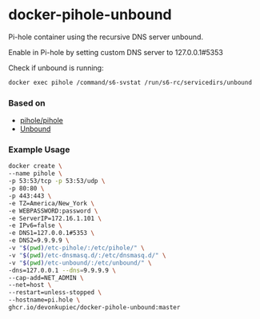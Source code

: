 # docker-pihole-unbound


Pi-hole container using the recursive DNS server unbound.

Enable in Pi-hole by setting custom DNS server to 127.0.0.1#5353

Check if unbound is running: 
```sh
docker exec pihole /command/s6-svstat /run/s6-rc/servicedirs/unbound
```



### Based on


* [pihole/pihole](https://hub.docker.com/r/pihole/pihole/)
* [Unbound](https://docs.pi-hole.net/guides/unbound/)

### Example Usage
```sh
docker create \
--name pihole \
-p 53:53/tcp -p 53:53/udp \
-p 80:80 \
-p 443:443 \
-e TZ=America/New_York \
-e WEBPASSWORD:password \
-e ServerIP=172.16.1.101 \
-e IPv6=false \
-e DNS1=127.0.0.1#5353 \
-e DNS2=9.9.9.9 \
-v "$(pwd)/etc-pihole/:/etc/pihole/" \
-v "$(pwd)/etc-dnsmasq.d/:/etc/dnsmasq.d/" \
-v "$(pwd)/etc-unbound/:/etc/unbound/" \
-dns=127.0.0.1 --dns=9.9.9.9 \
--cap-add=NET_ADMIN \
--net=host \
--restart=unless-stopped \
--hostname=pi.hole \
ghcr.io/devonkupiec/docker-pihole-unbound:master

```

